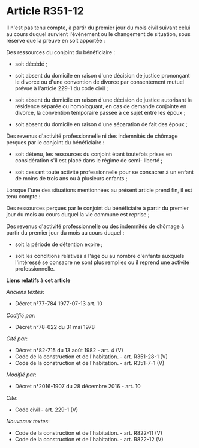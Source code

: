 # Article R351-12

Il n'est pas tenu compte, à partir du premier jour du mois civil suivant celui au cours duquel survient l'événement ou le
changement de situation, sous réserve que la preuve en soit apportée : 

Des ressources du conjoint du bénéficiaire :

- soit décédé ;

- soit absent du domicile en raison d'une décision de justice prononçant le divorce ou d'une convention de divorce par
consentement mutuel prévue à l'article 229-1 du code civil ;

- soit absent du domicile en raison d'une décision de justice autorisant la résidence séparée ou homologuant, en cas de
demande conjointe en divorce, la convention temporaire passée à ce sujet entre les époux ;

- soit absent du domicile en raison d'une séparation de fait des époux ; 

Des revenus d'activité professionnelle ni des indemnités de chômage perçues par le conjoint du bénéficiaire :

- soit détenu, les ressources du conjoint étant toutefois prises en considération s'il est placé dans le régime de semi-
liberté ;

- soit cessant toute activité professionnelle pour se consacrer à un enfant de moins de trois ans ou à plusieurs enfants ; 

Lorsque l'une des situations mentionnées au présent article prend fin, il est tenu compte : 

Des ressources perçues par le conjoint du bénéficiaire à partir du premier jour du mois au cours duquel la vie commune est
reprise ; 

Des revenus d'activité professionnelle ou des indemnités de chômage à partir du premier jour du mois au cours duquel :

- soit la période de détention expire ;

- soit les conditions relatives à l'âge ou au nombre d'enfants auxquels l'intéressé se consacre ne sont plus remplies ou il
reprend une activité professionnelle.

**Liens relatifs à cet article**

_Anciens textes_:

  - Décret n°77-784 1977-07-13 art. 10

_Codifié par_:

  - Décret n°78-622 du 31 mai 1978

_Cité par_:

  - Décret n°82-715 du 13 août 1982 - art. 4 (V)
  - Code de la construction et de l'habitation. - art. R351-28-1 (V)
  - Code de la construction et de l'habitation. - art. R351-7-1 (V)

_Modifié par_:

  - Décret n°2016-1907 du 28 décembre 2016 - art. 10

_Cite_:

  - Code civil - art. 229-1 (V)

_Nouveaux textes_:

  - Code de la construction et de l'habitation. - art. R822-11 (V)
  - Code de la construction et de l'habitation. - art. R822-12 (V)
